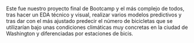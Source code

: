 Este fue nuestro proyecto final de Bootcamp y el más complejo de todos, tras hacer un EDA técnico y visual, realizar varios modelos predictivos y tras dar con el más ajustado predecir el número de bicicletas que se utilizarían bajo unas condiciones climáticas muy concretas en la ciudad de Washington y diferenciadas por estaciones de bicis.
